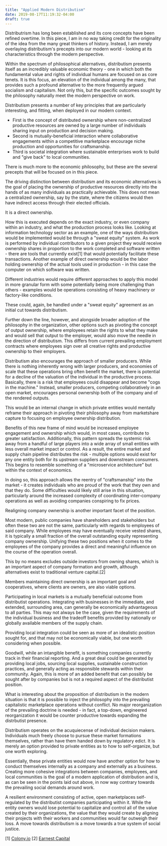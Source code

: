 ```yaml
---
title: "Applied Modern Distributism"
date: 2019-08-17T11:19:32-04:00
draft: true
---
```


Distributrism has long been established and its core concepts have been refined overtime. In this piece, I am in no way taking credit for the originality of the idea from the many great thinkers of history. Instead, I am merely overlaying distributism's precepts into our modern world - looking at its characteristics through the modern perspective.

Within the spectrum of philosophical alternatives, distributism presents itself as an incredibly valuable economic theory - one in which both the fundamental value and rights of individual humans are focused on as core tenets. It is this focus, an elevation of the individual among the many, that provides such a profound alternative to the more frequently argued socialism and capitalism. Not only this, but the specific outcomes sought by the philosophy naturally meet the modern perspective on work.

Distributism presents a number of key principles that are particularly interesting, and fitting, when deployed in our modern context.

- First is the concept of distributed ownership where non-centralized productive resources are owned by a large number of individuals sharing input on production and decision making.
- Second is mutually-beneficial interaction where collaborative engagements within a competitive marketplace encourage niche production and opportunities for craftsmanship.
- Third is societal integration where sustainable enterprises work to build and "give back" to local communities.

There is much more to the economic philosophy, but these are the several precepts that will be focused on in this piece.

The driving distinction between distributism and its economic alternatives is the goal of placing the ownership of productive resources directly into the hands of as many individuals as practically achievable. This does not mean a centralized ownership, say by the state, where the citizens would then have indirect access through their elected officials.

It is a direct ownership.

How this is executed depends on the exact industry, or even company within an industry, and what the production process looks like. Looking at information technology sector as an example, one of the ways distributism would be implemented would be through a "sweat equity" system. As work is performed by individual contributors to a given project they would receive ownership shares in proportion to the work completed and software written - there are tools that currently exist[1] that would potentially facilitate these transactions. Another example of direct ownership would be the labor holding ownership of the actual tools used in production - in this case the computer on which software was written.

Different industries would require different approaches to apply this model in more granular form with some potentially being more challenging than others - examples would be operations consisting of heavy machinery or factory-like conditions.

These could, again, be handled under a "sweat equity" agreement as an initial cut towards distributism.

Further down the line, however, and alongside broader adoption of the philosophy in the organization, other options such as pivoting the concept of output ownership, where employees retain the rights to what they make and would sell that output to the employer, would also move the needle in the direction of distributism. This differs from current prevailing employment contracts where employees sign over all creative rights and productive ownership to their employers.

Distributism also encourages the approach of smaller producers. While there is nothing inherently wrong with larger producers, and economies of scale that these operations bring often benefit the market, there is potential for a decline of the valuation of the individual in the productive process. Basically, there is a risk that employees could disappear and become "cogs in the machine." Instead, smaller producers, competing collaboratively in an open market, encourages personal ownership both of the company and of the rendered outputs.

This would be an internal change in which private entities would mentally reframe their approach in pivoting their philosophy away from marketshare capture to focusing on employee ownership distribution.

Benefits of this new frame of mind would be increased employee engagement and ownership which would, in most cases, contribute to greater satisfaction. Additionally, this pattern spreads the systemic risk away from a handful of large players into a wide array of small entities with less overall market impact or control. As a result, the entire market and supply chain pipeline distributes the risk - multiple options would exist for any one entity both for its upstream suppliers and downstream consumers. This begins to resemble something of a "microservice architecture" but within the context of economics.

In doing so, this approach allows the reentry of "craftsmanship" into the market - it creates individuals who are proud of the work that they own and that they do. Some difficulties would likely still arise in this situation, particularly around the increased complexity of coordinating inter-company operations as well as avoiding companies conspiring to fix prices.

Realigning company ownership is another important facet of the position.

Most modern, public companies have shareholders and stakeholders but often these two are not the same, particularly with regards to employees of said company. While employees may have eventually receive vested shares, it is typically a small fraction of the overall outstanding equity representing company ownership. Unifying these two positions when it comes to the employees of the company provides a direct and  meaningful influence on the course of the operation overall.

This by no means excludes outside investors from owning shares, which is an important aspect of company formation and growth, although alternatives exist to traditional venture capital.[2]

Members maintaining direct ownership is an important goal and cooperatives, where clients are owners, are also viable options.

Participating in local markets is a mutually beneficial outcome from distributist operations. Integrating with businesses in the immediate, and extended, surrounding area, can generally be economically advantageous to all parties. This may not always be the case, given the requirements of the individual business and the tradeoff benefits provided by nationally or globally available members of the supply chain.

Providing local integration could be seen as more of an idealistic position sought for, and that may not be economically viable, but one worth considering when possible.

Goodwill, while an intangible benefit, is something companies currently track in their financial reporting. And a great deal could be generated by providing local jobs, sourcing local supplies, sustainable construction practices, and generally acting as responsible stewards within their community. Again, this is more of an added benefit that can possibly be sought after by companies but is not a required aspect of the distributist position.

What is interesting about the proposition of distributism in the modern situation is that it is possible to inject the philosophy into the prevailing capitalistic marketplace operations without conflict. No major reorganization of the prevailing doctrine is needed - in fact, a top-down, engineered reorganization it would be counter productive towards expanding the distrbutist presence.

Distributism operates on the acuquiecense of individual decision makers. Individuals much freely choose to pursue these market formations themselves, rather than have them handed down by regulatory edict. It is merely an option provided to private entities as to how to self-organize, but one worth exploring.

Essentially, these private entities would now have another option for how to conduct themselves internally as a company and externally as a business. Creating more cohesive integrations between companies, employees, and local communities is the goal of a modern application of distribution and is, as can be seen in the points laid out above, in now way contrary towards the prevailing social demands around work.

A resilient environment consisting of active, open marketplaces self-regulated by the distributist companies participating within it. While the entity owners would lose potential to capitalize and control all of the value created by their organizations, the value that they would create by aligning their projects with their workers and communities would far outweigh their loss. A move towards distributism is a move towards a true system of social justice.

[1] [Colony.io](https://colony.io/)
[2] [Earnest Capital](https://earnestcapital.com/)

